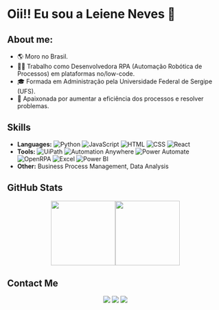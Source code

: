 # Oii!! Eu sou a Leiene Neves 👋

## About me:
- 🌎 Moro no Brasil.
- 👩‍💻 Trabalho como Desenvolvedora RPA (Automação Robótica de Processos) em plataformas no/low-code.
- 🎓 Formada em Administração pela Universidade Federal de Sergipe (UFS).
- 🤖 Apaixonada por aumentar a eficiência dos processos e resolver problemas.

## Skills
- **Languages:**
  ![Python](https://img.shields.io/badge/-Python-3776AB?style=flat&logo=python&logoColor=white)
  ![JavaScript](https://img.shields.io/badge/-JavaScript-F7DF1E?style=flat&logo=javascript&logoColor=black)
  ![HTML](https://img.shields.io/badge/-HTML-E34F26?style=flat&logo=html5&logoColor=white)
  ![CSS](https://img.shields.io/badge/-CSS-1572B6?style=flat&logo=css3&logoColor=white)
  ![React](https://img.shields.io/badge/-React-61DAFB?style=flat&logo=react&logoColor=black)
- **Tools:**
  ![UiPath](https://img.shields.io/badge/-UiPath-FAA519?style=flat&logo=uipath&logoColor=white)
  ![Automation Anywhere](https://img.shields.io/badge/-Automation%20Anywhere-FF6C37?style=flat&logo=automation-anywhere&logoColor=white)
  ![Power Automate](https://img.shields.io/badge/-Power%20Automate-0089D6?style=flat&logo=power-automate&logoColor=white)
  ![OpenRPA](https://img.shields.io/badge/-OpenRPA-34A853?style=flat&logo=google&logoColor=white)
  ![Excel](https://img.shields.io/badge/-Excel-217346?style=flat&logo=microsoft-excel&logoColor=white)
  ![Power BI](https://img.shields.io/badge/-Power%20BI-F2C811?style=flat&logo=power-bi&logoColor=black)
- **Other:**
  Business Process Management, Data Analysis

## GitHub Stats
<div align="center" style="display: flex; justify-content: center;">
  <a href="https://github.com/htmleiene">
    <img height="150em" src="https://github-readme-stats.vercel.app/api?username=htmleiene&show_icons=true&theme=tokyonight&include_all_commits=true&count_private=true&hide=issues"/>  </a>
  <a href="https://github.com/htmleiene">
    <img height="150em" src="https://github-readme-stats.vercel.app/api/top-langs/?username=htmleiene&layout=compact&langs_count=7&theme=tokyonight"/>
  </a>
</div>

## Contact Me
<div align="center">
  <a href="https://linkedin.com/in/leiene-neves" target="_blank"><img src="https://img.shields.io/badge/-LinkedIn-%230077B5?style=for-the-badge&logo=linkedin&logoColor=white"></a>
  <a href="mailto:leiene.neves@gmail.com" target="_blank"><img src="https://img.shields.io/badge/-Gmail-%23333?style=for-the-badge&logo=gmail&logoColor=white"></a>
  <a href="https://api.whatsapp.com/send?phone=11976353075" target="_blank"><img src="https://img.shields.io/badge/WhatsApp-25D366?style=for-the-badge&logo=whatsapp&logoColor=white"></a>
</div>

